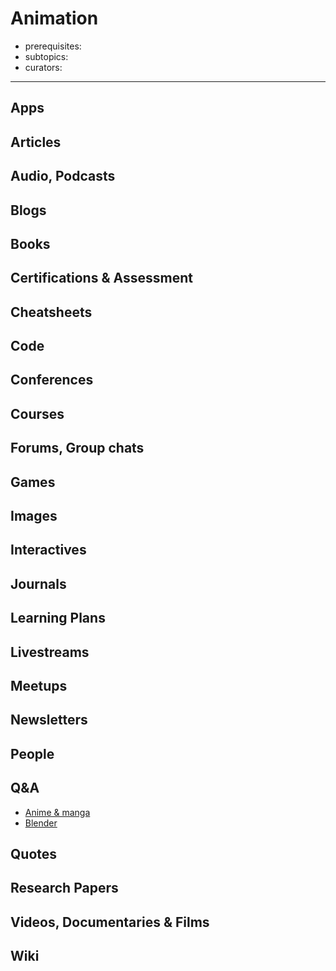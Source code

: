 # Animation

- prerequisites:
- subtopics:
- curators:

------

## Apps

## Articles

## Audio, Podcasts

## Blogs

## Books

## Certifications & Assessment

## Cheatsheets

## Code

## Conferences

## Courses

## Forums, Group chats

## Games

## Images

## Interactives

## Journals

## Learning Plans

## Livestreams

## Meetups

## Newsletters

## People

## Q&A

- [Anime & manga](http://anime.stackexchange.com)
- [Blender](https://blender.stackexchange.com)

## Quotes

## Research Papers

## Videos, Documentaries & Films

## Wiki
